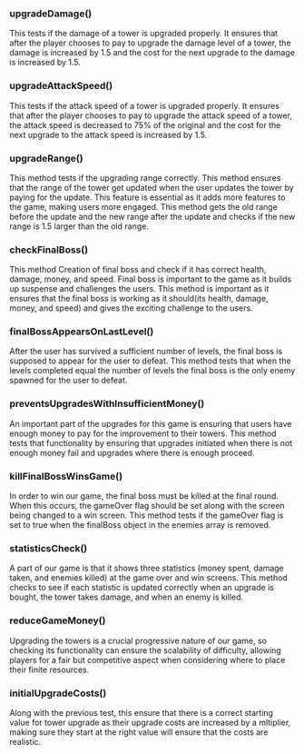 ### upgradeDamage()
This tests if the damage of a tower is upgraded properly. It ensures that after the player chooses
to pay to upgrade the damage level of a tower, the damage is increased by 1.5 and the cost for the
next upgrade to the damage is increased by 1.5.

### upgradeAttackSpeed()
This tests if the attack speed of a tower is upgraded properly. It ensures that after the player
chooses to pay to upgrade the attack speed of a tower, the attack speed is decreased to 75% of the
original and the cost for the next upgrade to the attack speed is increased by 1.5.

### upgradeRange()
This method tests if the upgrading range correctly. This method ensures that the range of the tower
get updated when the user updates the tower by paying for the update. This feature is essential as
it adds more features to the game, making users more engaged. This method gets the old
range before the update and the new range after the update and checks if the new range is 1.5 larger
than the old range.


### checkFinalBoss()
This method Creation of final boss and check if it has correct health, damage, money, and speed.
Final boss is important to the game as it builds up suspense and challenges the users. This method
is important as it ensures that the final boss is working as it should(its health, damage, money,
and speed) and gives the exciting challenge to the users.

### finalBossAppearsOnLastLevel()
After the user has survived a sufficient number of levels, the final boss is supposed to appear
for the user to defeat.  This method tests that when the levels completed equal the number of levels
the final boss is the only enemy spawned for the user to defeat.

### preventsUpgradesWithInsufficientMoney()
An important part of the upgrades for this game is ensuring that users have enough money to pay
for the improvement to their towers.  This method tests that functionality by ensuring that upgrades
initiated when there is not enough money fail and upgrades where there is enough proceed.

### killFinalBossWinsGame()
In order to win our game, the final boss must be killed at the final round. When this occurs,
the gameOver flag should be set along with the screen being changed to a win screen. This method
tests if the gameOver flag is set to true when the finalBoss object in the enemies array is removed.

### statisticsCheck()
A part of our game is that it shows three statistics (money spent, damage taken, and enemies killed)
at the game over and win screens. This method checks to see if each statistic is updated correctly
when an upgrade is bought, the tower takes damage, and when an enemy is killed.

### reduceGameMoney()
Upgrading the towers is a crucial progressive nature of our game, so checking its functionality
can ensure the scalability of difficulty, allowing players for a fair but competitive aspect when
considering where to place their finite resources.

### initialUpgradeCosts()
Along with the previous test, this ensure that there is a correct starting value for tower upgrade
as their upgrade costs are increased by a mltiplier, making sure they start at the right value
will ensure that the costs are realistic.




